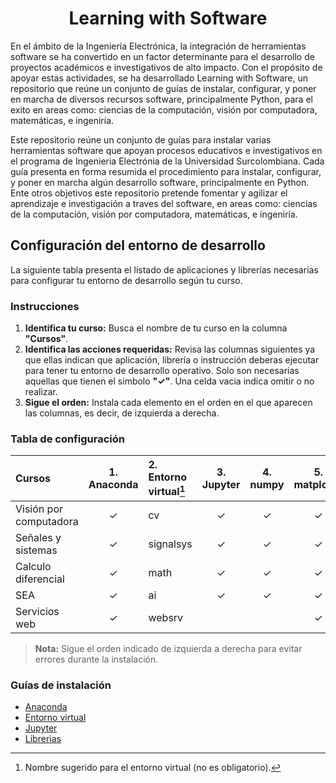 <h1 align="center">Learning with Software</h1>
<!---
## Tabla de contenido
- [About](#-about)
- [Certification](#-certification)
- [How to Build](#-how-to-build)
- [Documentation](#-documentation)
- [Feedback and Contributions](#-feedback-and-contributions)
- [License](#-license)
- [Contacts](#%EF%B8%8F-contacts)
--->
En el ámbito de la Ingeniería Electrónica, la integración de herramientas software se ha convertido en un factor determinante para el desarrollo de proyectos académicos e investigativos de alto impacto. Con el propósito de apoyar estas actividades, se ha desarrollado Learning with Software, un repositorio que reúne un conjunto de guías de instalar, configurar, y poner en marcha de diversos recursos software, principalmente Python, para el exito  en areas como: ciencias de la computación, visión por computadora, matemáticas, e ingeniría.



Este repositorio reúne un conjunto de guías para instalar varias herramientas software que apoyan procesos educativos e investigativos en el programa de Ingenieria Electrónia de la Universidad Surcolombiana. Cada guía presenta en forma resumida el procedimiento para instalar, configurar, y poner en marcha algún desarrollo software, principalmente en Python. Ente otros objetivos este repositorio pretende fomentar y agilizar el aprendizaje e investigación a traves del software, en areas como: ciencias de la computación, visión por computadora, matemáticas, e ingeniría.

## Configuración del entorno de desarrollo

La siguiente tabla presenta el listado de aplicaciones y librerías necesarias para configurar tu entorno de desarrollo según tu curso.

### Instrucciones

1. **Identifica tu curso:** Busca el nombre de tu curso en la columna **"Cursos"**.
2. **Identifica las acciones requeridas:** Revisa las columnas siguientes ya que ellas indican que aplicación, librería o instrucción deberas ejecutar para tener tu entorno de desarrollo operativo. Solo son necesarias aquellas que tienen el simbolo **"✓"**. Una celda vacia indica omitir o no realizar.
3. **Sigue el orden:** Instala cada elemento en el orden en el que aparecen las columnas, es decir, de izquierda a derecha.

### Tabla de configuración

| Cursos                    | 1. Anaconda | 2. Entorno virtual[^1] | 3. Jupyter | 4. numpy | 5. matplotlib | 6. scikit-learn | 7. pandas |
| :------------------------ | :---------: | :---                   | :---:      | :---:    | :---:         | :---:           | :---:           |
| Visión por computadora    | ✓           | cv                     | ✓         | ✓        | ✓             | ✓              | :---:           |
| Señales y sistemas        | ✓           | signalsys              | ✓         | ✓        | ✓             |                 |:---:           |
| Calculo diferencial       | ✓           | math                   | ✓         | ✓        | ✓             |                 |:---:           |
| SEA                       | ✓           | ai                     | ✓         | ✓        | ✓             |  ✓              |:---:           |
| Servicios web             | ✓           | websrv                 |           |           | ✓             |                 |:---:           |

[^1]: Nombre sugerido para el entorno virtual (no es obligatorio).

> **Nota:** Sigue el orden indicado de izquierda a derecha para evitar errores durante la instalación.

### Guías de instalación

- [Anaconda](guides/anaconda/anaconda-install.md)
- [Entorno virtual](guides/anaconda/virtual-environments.md)
- [Jupyter](guides/anaconda/jupyter.md)
- [Librerias](guides/anaconda/libraries.md)
